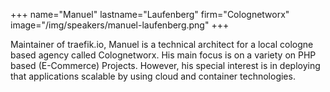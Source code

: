 +++
name="Manuel"
lastname="Laufenberg"
firm="Colognetworx"
image="/img/speakers/manuel-laufenberg.png"
+++


Maintainer of traefik.io, Manuel is a technical architect for a local cologne based agency called Colognetworx.
His main focus is on a variety on PHP based (E-Commerce) Projects. However, his special interest is in deploying that applications scalable by using cloud and container technologies.
